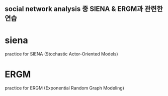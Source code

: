 ## social network analysis 중 SIENA & ERGM과 관련한 연습

# siena
practice for SIENA (Stochastic Actor-Oriented Models) 

# ERGM 
practice for ERGM (Exponential Random Graph Modeling)
